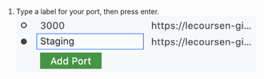 1. Type a label for your port, then press enter. ![Text box to type label for port](/assets/images/help/codespaces/label-text-box.png)
